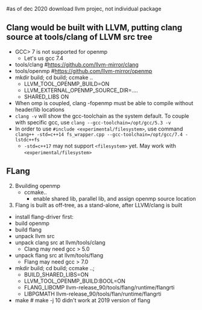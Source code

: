 #as of dec 2020 download llvm projec, not individual package

## Clang would be  built with LLVM, putting clang source at tools/clang of LLVM src tree
- GCC> 7 is not supported for openmp
  - Let's us gcc 7.4
- tools/clang #https://github.com/llvm-mirror/clang
- tools/openmp #https://github.com/llvm-mirror/openmp
- mkdir build; cd build; ccmake ..
  - LLVM_TOOL_OPENMP_BUILD=ON
  - LLVM_EXTERNAL_OPENMP_SOURCE_DIR=....
  - SHARED_LIBS ON
- When omp is coupled, clang -fopenmp must be able to compile without header/lib locations
- `clang -v` will show the gcc-toolchain as the system default. To couple with specific gcc, use `clang --gcc-toolchain=/opt/gcc/5.3 -v`
- In order to use `#include <experimental/filesystem>`, use command `clang++ -std=c++14 fs_wrapper.cpp --gcc-toolchain=/opt/gcc/7.4 -lstdc++fs`
	- `-std=c++17` may not support `<filesystem>` yet. May work with `<experimental/filesystem>`


## FLang  
  
2. Bvuilding openmp
	- ccmake..
		- enable shared lib, parallel lib, and assign openmp source location
2. Flang is built as off-tree, as a stand-alone, after LLVM/clang is built
- install flang-driver first: 
- build openmp 
- build flang
- unpack llvm src
- unpack clang src at llvm/tools/clang
  - Clang may need gcc > 5.0
- unpack flang src at llvm/tools/flang
  - Flang may need gcc > 7.0
- mkdir build; cd build; ccmake ..;
  - BUILD_SHARED_LIBS=ON
  - LLVM_TOOL_OPENMP_BUILD:BOOL=ON
  - FLANG_LIBOMP               	llvm-release_90/tools/flang/runtime/flangrti
  - LIBPGMATH                   llvm-release_90/tools/flan/runtime/flangrti
- make # make -j 10 didn't work at 2019 version of flang
